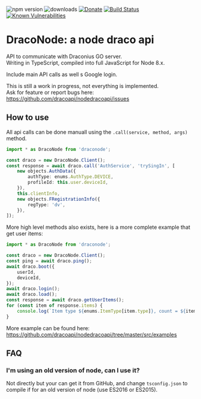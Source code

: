 ![npm version](https://img.shields.io/npm/v/draconode.svg)
![downloads](https://img.shields.io/npm/dt/draconode.svg)
[![Donate](https://img.shields.io/badge/Donate-PayPal-green.svg)](https://www.paypal.me/niicodev)
[![Build Status](https://travis-ci.org/dracoapi/nodedracoapi.svg?branch=master)](https://travis-ci.org/dracoapi/nodedracoapi)
[![Known Vulnerabilities](https://snyk.io/test/github/dracoapi/nodedracoapi/badge.svg?targetFile=package.json)](https://snyk.io/test/github/dracoapi/nodedracoapi?targetFile=package.json)

# DracoNode: a node draco api

API to communicate with Draconius GO server.  
Writing in TypeScript, compiled into full JavaScript for Node 8.x.

Include main API calls as well s Google login.

This is still a work in progress, not everything is implemented.  
Ask for feature or report bugs here: https://github.com/dracoapi/nodedracoapi/issues 

## How to use

All api calls can be done manuall using the `.call(service, method, args)` method.

```typescript
import * as DracoNode from 'draconode';

const draco = new DracoNode.Client();
const response = await draco.call('AuthService', 'trySingIn', [
    new objects.AuthData({
        authType: enums.AuthType.DEVICE,
        profileId: this.user.deviceId,
    }),
    this.clientInfo,
    new objects.FRegistrationInfo({
        regType: 'dv',
    }),
]);
```

More high level methods also exists, here is a more complete example that get user items:

```typescript
import * as DracoNode from 'draconode';

const draco = new DracoNode.Client();
const ping = await draco.ping();
await draco.boot({
    userId,
    deviceId,
});
await draco.login();
await draco.load();
const response = await draco.getUserItems();
for (const item of response.items) {
    console.log(`Item type ${enums.ItemType[item.type]}, count = ${item.count}`);
}
```

More example can be found here: https://github.com/dracoapi/nodedracoapi/tree/master/src/examples 

## FAQ

### I'm using an old version of node, can I use it?

Not directly but your can get it from GitHub, and change `tsconfig.json` to compile if for an old version of node (use ES2016 or ES2015).


